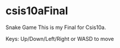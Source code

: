 # csis10aFinal
Snake Game
This is my Final for Csis10a.

Keys: Up/Down/Left/Right or WASD to move


